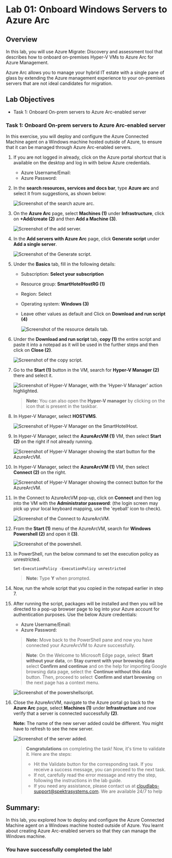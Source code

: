 # Lab 01: Onboard Windows Servers to Azure Arc

## Overview

In this lab, you will use Azure Migrate: Discovery and assessment tool that describes how to onboard on-premises Hyper-V VMs to Azure Arc for Azure Management.

Azure Arc allows you to manage your hybrid IT estate with a single pane of glass by extending the Azure management experience to your on-premises servers that are not ideal candidates for migration. 

## Lab Objectives

- Task 1: Onboard On-prem servers to Azure Arc-enabled server

### Task 1: Onboard On-prem servers to Azure Arc-enabled server

In this exercise, you will deploy and configure the Azure Connected Machine agent on a Windows machine hosted outside of Azure, to ensure that it can be managed through Azure Arc-enabled servers.

1. If you are not logged in already, click on the Azure portal shortcut that is available on the desktop and log in with below Azure credentials.

    * Azure Username/Email: <inject key="AzureAdUserEmail"></inject> 
    * Azure Password: <inject key="AzureAdUserPassword"></inject>

1. In the **search resources, services and docs bar**, type **Azure arc** and select it from suggestions, as shown below:
   
    ![Screenshot of the search azure arc.](Images/searchazarc.png "search azure arc")
  
1. On the **Azure Arc** page, select **Machines (1)** under **Infrastructure**, click on **+Add/create (2)** and then **Add a Machine (3)**.
    
    ![Screenshot of the add server.](Images/HOL3E1S3.png "add server")
    
1. In the **Add servers with Azure Arc** page, click **Generate script** under **Add a single server**.

    ![Screenshot of the Generate script.](Images/singleserver.png "Generate script")
    
1. Under the **Basics** tab, fill in the following details:
     
   - Subscription: **Select your subscription**
    
   - Resource group: **SmartHotelHostRG (1)**
  
   - Region: Select **<inject key="Region" enableCopy="false" />**
   
   - Operating system: **Windows (3)**
   
   - Leave other values as default and Click on **Download and run script (4)**

        ![Screenshot of the resource details tab.](Images/HOL3E1S5.png "resource details tab")

1. Under the **Download and run script** tab, **copy (1)** the entire script and paste it into a notepad as it will be used in the further steps and then click on **Close (2)**.

    ![Screenshot of the copy script.](Images/upd-copyscript.png "copy script")
    
1. Go to the **Start (1)** button in the VM, search for **Hyper-V Manager (2)** there and select it. 

    ![Screenshot of Hyper-V Manager, with the 'Hyper-V Manager' action highlighted.](Images/upd-hyper-v-manager.png "Hyper-V Manager")

   > **Note:** You can also open the **Hyper-V manager** by clicking on the icon that is present in the taskbar. 
    
1. In Hyper-V Manager, select **HOSTVMS<inject key="DeploymentID" enableCopy="false" />**. 
  
    ![Screenshot of Hyper-V Manager on the SmartHotelHost.](Images/HOL3-EX1-S10.png "Hyper-V Manager")
    
1. In Hyper-V Manager, select the **AzureArcVM (1)** VM, then select **Start (2)** on the right if not already running.

    ![Screenshot of Hyper-V Manager showing the start button for the AzureArcVM.](Images/HOL3-EX1-S11.png "Start AzureArcVM")    
    
1. In Hyper-V Manager, select the **AzureArcVM (1)** VM, then select **Connect (2)** on the right.

    ![Screenshot of Hyper-V Manager showing the connect button for the AzureArcVM.](Images/HOL3-EX1-S12.png "Connect to AzureArcVM")  
    
1. In the Connect to AzureArcVM pop-up, click on **Connect** and then log into the VM with the **Administrator password**: **<inject key="SmartHotel Admin Password" />** (the login screen may pick up your local keyboard mapping, use the 'eyeball' icon to check).
 
    ![Screenshot of the Connect to AzureArcVM.](Images/HOL3-EX1-S13.png)
    
1. From the **Start (1)** menu of the AzureArcVM, search for **Windows Powershell (2)** and open it **(3)**.

    ![Screenshot of the powershell.](Images/upd-powershell.png)
      
1. In PowerShell, run the below command to set the execution policy as unrestricted.

    ```
    Set-ExecutionPolicy -ExecutionPolicy unrestricted
    ```

   > **Note:** Type **Y** when prompted.

1. Now, run the whole script that you copied in the notepad earlier in step 7.

1. After running the script, packages will be installed and then you will be directed to a pop-up browser page to log into your Azure account for authentication purposes. Use the below Azure credentials:

    * Azure Username/Email: <inject key="AzureAdUserEmail"></inject> 
    * Azure Password: <inject key="AzureAdUserPassword"></inject> 

   > **Note:** Move back to the PowerShell pane and now you have connected your AzureArcVM to Azure successfully.
   
   >**Note**: On the Welcome to Microsoft Edge page, select  **Start without your data**, on **Stay current with your browsing data** select **Confirm and continue** and on the help for importing Google browsing data page, select the  **Continue without this data**  button. Then, proceed to select  **Confirm and start browsing**  on the next page has a context menu.
    
    ![Screenshot of the powershellscript.](Images/upd-package.png)
     
 1. Close the AzureArcVM, navigate to the Azure portal go back to the **Azure Arc** page, select **Machines (1)** under **Infrastructure** and now verify that a server is connected successfully **(2)**.

    **Note:** The name of the new server added could be different. You might have to refresh to see the new server.
    
    ![Screenshot of the server added.](Images/HOL3E1S17.png)
     
     > **Congratulations** on completing the task! Now, it's time to validate it. Here are the steps:
     > - Hit the Validate button for the corresponding task. If you receive a success message, you can proceed to the next task. 
     > - If not, carefully read the error message and retry the step, following the instructions in the lab guide.
     > - If you need any assistance, please contact us at cloudlabs-support@spektrasystems.com. We are available 24/7 to help
    
## Summary:

In this lab, you explored how to deploy and configure the Azure Connected Machine agent on a Windows machine hosted outside of Azure. You learnt  about creating Azure Arc-enabled servers so that they can manage the Windows machine.

### You have successfully completed the lab!

